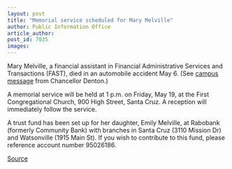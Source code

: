```yaml
---
layout: post
title: "Memorial service scheduled for Mary Melville"
author: Public Information Office
article_author: 
post_id: 7035
images:
---
```


<a name="content" id="content"></a>
<p>
  Mary Melville, a financial assistant in Financial Administrative Services and Transactions (FAST), died in an automobile accident May 6. (See <a href="http://www.ucsc.edu/news_events/messages/05-06/05-08.passing.asp">campus message</a> from Chancellor Denton.)
</p>
<p>
  A memorial service will be held at 1 p.m. on Friday, May 19, at the First Congregational Church, 900 High Street, Santa Cruz. A reception will immediately follow the service.
</p>
<p>
  A trust fund has been set up for her daughter, Emily Melville, at Rabobank (formerly Community Bank) with branches in Santa Cruz (3110 Mission Dr) and Watsonville (1915 Main St). If you wish to contribute to this fund, please reference account number 95026186.
</p>
<p><a href="http://www1.ucsc.edu/currents/05-06/05-15/memorial.asp" title="Permalink to memorial">Source</a></p>
